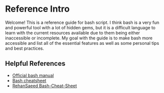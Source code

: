 # Reference Intro

Welcome! This is a reference guide for bash script. I think bash is a very fun and powerful tool with a lot of hidden gems, but it is a difficult language to learn with the current resources available due to them being either inaccessible or incomplete. My goal with the guide is to make bash more accessible and list all of the essential features as well as some personal tips and best practices.

<!-- TODO what is bash -->
<!-- TODO bash vs other scripting languages -->
<!-- TODO shell vs shell script -->
<!-- TODO magic vs pragmatic -->
<!-- TODO what this guide assumes -->

## Helpful References

- [Official bash manual](https://www.gnu.org/software/bash/manual/bash.html)
- [Bash cheatsheet](https://devhints.io/bash)
- [RehanSaeed Bash-Cheat-Sheet](https://github.com/RehanSaeed/Bash-Cheat-Sheet)
